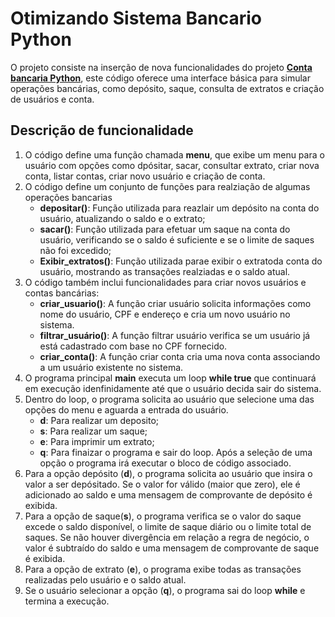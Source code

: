 # Otimizando Sistema Bancario Python

O projeto consiste na inserção de nova funcionalidades do projeto **[Conta bancaria Python](https://github.com/Sanderfn/Conta-bancaria-Python)**, este código oferece uma interface básica para simular operações bancárias, como depósito, saque, consulta de extratos e criação de usuários e conta.

## Descrição de funcionalidade
1. O código define uma função chamada **menu**, que exibe um menu para o usuário com opções como dpósitar, sacar, consultar extrato, criar nova conta, listar contas, criar novo usuário e criação de conta.
2. O código define um conjunto de funções para realziação de algumas operações bancarias
   - **depositar()**: Função utilizada para reazlair um depósito na conta do usuário, atualizando o saldo e o extrato;
   - **sacar()**: Função utilizada para efetuar um saque na conta do usuário, verificando se o saldo é suficiente e se o limite de saques não foi excedido;
   - **Exibir_extratos()**: Função utilizada parae exibir o extratoda conta do usuário, mostrando as transações realziadas e o saldo atual.
3. O código também inclui funcionalidades para criar novos usuários e contas bancárias:
   - **criar_usuario()**: A função criar usuário solicita informações como nome do usuário, CPF e endereço e cria um novo usuário no sistema.
   - **filtrar_usuário()**: A função filtrar usuário verifica se um usuário já está cadastrado com base no CPF fornecido.
   - **criar_conta()**: A função criar conta cria uma nova conta associando a um usuário existente no sistema.
4. O programa principal **main** executa um loop **while true** que continuará em execução idenfinidamente até que o usuário decida sair do sistema.
5. Dentro do loop, o programa solicita ao usuário que selecione uma das opções do menu e aguarda a entrada do usuário. 
   - **d**: Para realizar um deposito;
   - **s**: Para realizar um saque;
   - **e**: Para imprimir um extrato;
   - **q**: Para finaizar o programa e sair do loop.
    Após a seleção de uma  opção o programa irá executar o bloco de código associado.
6. Para a opção depósito (**d**), o programa solicita ao usuário que insira o valor a ser depósitado. Se o valor for válido (maior que zero), ele é adicionado ao saldo e uma mensagem de comprovante de depósito é exibida.
7. Para a opção de saque(**s**), o programa verifica se o valor do saque excede o saldo disponível, o limite de saque diário ou o limite total de saques. Se não houver divergência em relação a regra de negócio, o valor é subtraído do saldo e uma mensagem de comprovante de saque é exibida.
8. Para a opção de extrato (**e**), o programa exibe todas as transações realizadas pelo usuário e o saldo atual.
9. Se o usuário selecionar a opção (**q**), o programa sai do loop **while** e termina a execução.